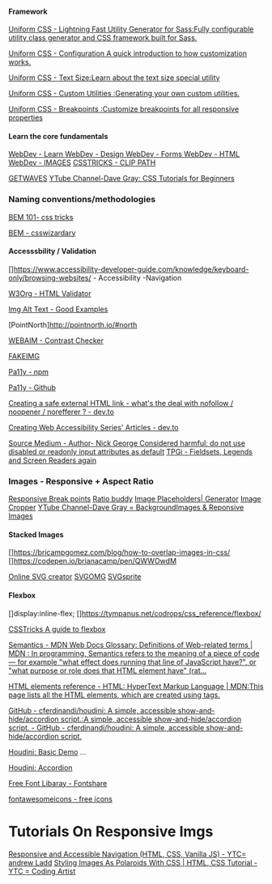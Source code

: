 





#### Framework

[Uniform CSS - Lightning Fast Utility Generator for Sass:Fully configurable utility class generator and CSS framework built for Sass.](https://uniformcss.com/)

[Uniform CSS - Configuration A quick introduction to how customization works.](https://uniformcss.com/docs/configuration/#cdn-configuration)

[Uniform CSS - Text Size:Learn about the text size special utility](https://uniformcss.com/docs/text-size/#page-top)

[Uniform CSS - Custom Utilities :Generating your own custom utilities.](https://uniformcss.com/docs/custom-utilities/)

[Uniform CSS - Breakpoints :Customize breakpoints for all responsive properties](https://uniformcss.com/docs/breakpoints/#page-top)



#### Learn the core fundamentals


[WebDev  - Learn ](https://web.dev/learn)
[WebDev  - Design ](https://web.dev/learn/design/)
[WebDev  -  Forms ](https://web.dev/learn/forms/) 
[WebDev  - HTML ](https://web.dev/learn/html/) 
[WebDev  - IMAGES](https://web.dev/learn-images/) 
[CSSTRICKS - CLIP PATH ](https://css-tricks.com/animating-with-clip-path/)

[GETWAVES](https://getwaves.io/ )
[YTube Channel-Dave Gray: CSS Tutorials for Beginners](https://www.youtube.com/playlist?list=PL0Zuz27SZ-6Mx9fd9elt80G1bPcySmWit)

### Naming conventions/methodologies

[BEM 101- css tricks](https://css-tricks.com/bem-101/)

[BEM - csswizardary](https://csswizardry.com/2013/01/mindbemding-getting-your-head-round-bem-syntax/)

#### Accesssbility / Validation

[]https://www.accessibility-developer-guide.com/knowledge/keyboard-only/browsing-websites/ - Accessibility -Navigation

[W3Org - HTML Validator](https://validator.w3.org/)

[Img Alt Text - Good Examples](https://accessibility.huit.harvard.edu/describe-content-images#:~:text=Alt%20text%20for%20icons%20should,%22Print%20the%20Event%20Schedule.%22)

[PointNorth]http://pointnorth.io/#north 


[WEBAIM - Contrast Checker](https://webaim.org/resources/contrastchecker/)

[FAKEIMG](https://fakeimg.pl/)

[Pa11y - npm](https://www.npmjs.com/package/pa11y)

[Pa11y - Github](https://github.com/pa11y/pa11y)

[Creating a safe external HTML link - what's the deal with nofollow / noopener / norefferer ? - dev.to ](https://dev.to/tlakomy/creating-a-safe-external-html-link-whats-the-deal-with-nofollow-noopener-norefferer--5a4i)

[Creating Web Accessibility Series' Articles - dev.to ](https://dev.to/frontend_jedi/series/21863)

[Source Medium - Author- Nick George Considered harmful: do not use disabled or readonly input attributes as default](https://medium.com/@izzmo/anti-pattern-using-disabled-or-read-only-for-form-input-e2c24c669f5b)
[ TPGi - Fieldsets, Legends and Screen Readers again](https://www.tpgi.com/fieldsets-legends-and-screen-readers-again/)



### Images - Responsive + Aspect Ratio
[Responsive Break points](https://responsivebreakpoints.com/)
[Ratio buddy](https://ratiobuddy.com/)
[Image Placeholders| Generator](https://loremipsum.io/21-of-the-best-placeholder-image-generators/)
[Image Cropper](https://www.iloveimg.com/crop-image)
[YTube Channel-Dave Gray = BackgroundImages & Reponsive Images](https://www.youtube.com/watch?v=cLyzBfXI0I0)
#### Stacked Images

[]https://bricampgomez.com/blog/how-to-overlap-images-in-css/ 
[]https://codepen.io/brianacamp/pen/QWWOwdM



[Online SVG creator](https://editsvgcode.com/)
[SVGOMG](https://svgomg.net/)
[SVGsprite](https://svgsprit.es/)

#### Flexbox
[]display:inline-flex;
[]https://tympanus.net/codrops/css_reference/flexbox/

[CSSTricks A guide to flexbox](https://css-tricks.com/snippets/css/a-guide-to-flexbox/)



[Semantics - MDN Web Docs Glossary: Definitions of Web-related terms | MDN : In programming, Semantics refers to the meaning of a piece of code — for example "what effect does running that line of JavaScript have?", or "what purpose or role does that HTML element have" (rat...](https://developer.mozilla.org/en-US/docs/Glossary/Semantics#semantic_elements)


[HTML elements reference - HTML: HyperText Markup Language | MDN:This page lists all the HTML elements, which are created using tags.](https://developer.mozilla.org/en-US/docs/Web/HTML/Element)



[GitHub - cferdinandi/houdini: A simple, accessible show-and-hide/accordion script.:A simple, accessible show-and-hide/accordion script. - GitHub - cferdinandi/houdini: A simple, accessible show-and-hide/accordion script.](https://github.com/cferdinandi/houdini)



[Houdini: Basic Demo](https://codepen.io/cferdinandi/pen/JeByZQ)
...

[Houdini: Accordion](https://codepen.io/cferdinandi/pen/PxBKxp)


[Free Font Libaray - Fontshare](https://www.fontshare.com/)

[fontawesomeicons - free icons](https://fontawesomeicons.com/svg/icons)


# Tutorials On Responsive Imgs

[Responsive and Accessible Navigation (HTML, CSS, Vanilla JS) - YTC= andrew Ladd](https://www.youtube.com/watch?v=IdZ-ZHLyEHs)
[Styling Images As Polaroids With CSS | HTML, CSS Tutorial - YTC = Coding Artist](https://www.youtube.com/watch?v=XqVfFTQWkKA)